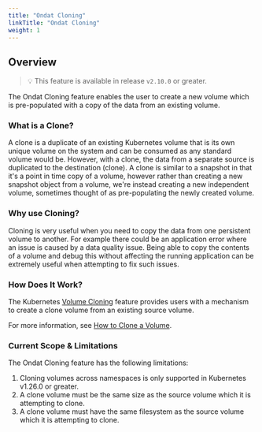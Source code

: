 ```yaml
---
title: "Ondat Cloning"
linkTitle: "Ondat Cloning"
weight: 1
---
```


## Overview

> 💡 This feature is available in release `v2.10.0` or greater.

The Ondat Cloning feature enables the user to create a new volume which is pre-populated with a copy of the data from an existing volume.

### What is a Clone?

A clone is a duplicate of an existing Kubernetes volume that is its own unique volume on the system and can be consumed as any standard volume would be. However, with a clone, the data from a separate source is duplicated to the destination (clone). A clone is similar to a snapshot in that it's a point in time copy of a volume, however rather than creating a new snapshot object from a volume, we're instead creating a new independent volume, sometimes thought of as pre-populating the newly created volume.

### Why use Cloning?

Cloning is very useful when you need to copy the data from one persistent volume to another. For example there could be an application error where an issue is caused by a data quality issue. Being able to copy the contents of a volume and debug this without affecting the running application can be extremely useful when attempting to fix such issues.

### How Does It Work?

The Kubernetes [Volume Cloning](https://kubernetes.io/docs/concepts/storage/volume-pvc-datasource/) feature provides users with a mechanism to create a clone volume from an existing source volume.

For more information, see [How to Clone a Volume](/docs/operations/how-to-clone-a-volume).

### Current Scope & Limitations

The Ondat Cloning feature has the following limitations:

1. Cloning volumes across namespaces is only supported in Kubernetes v1.26.0 or greater.
1. A clone volume must be the same size as the source volume which it is attempting to clone.
1. A clone volume must have the same filesystem as the source volume which it is attempting to clone.
